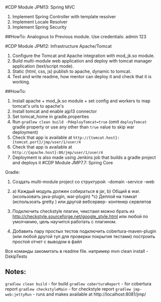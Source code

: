#CDP Module JPM13: Spring MVC

1. Implement Spring Controller with template resolver
2. Implement Locale Resolver
3. Implement Spring Security

##HowTo:
Analogous to Previous module.
Use credentials: admin 123



#CDP Module JPM12: Infrastructure Apache/Tomcat
1. Configure the Tomcat and Apache integration with mod_jk.so module.
2. Build multi-module web application and deploy with tomcat manager application (text/script mode).
3. Static (html, css, js) publish to apache, dynamic to tomcat.
4. Test and write readme, how mentor can deploy it and check that it is working.

##HowTo:

1. Install apache + mod_jk.so module + set config and workers to map tomcat's urls to apache's
2. Install tomcat and enable ajp13 connector
3. Set tomcat_home in gradle.properties
4. Run `gradlew clean build -PdeployTomcat=true` (omit `deployTomcat` gradle property or use any other than `true` value to skip war deployment)
5. Check that app is available at `http://{tomcat.host}:{tomcat.port}/jmp/user/1/user/4`
6. Check that app is available at `http://{apache.host}:80/jmp/user/1/user/4`
7. Deployment is also made using Jenkins job that builds a gradle project and deploys it
#CDP Module JMP7.7: Spring Core  

Gradle:
1) Создать multi-module project со структурой:
-domain
-service
-web


2) a) Каждый модуль должен собираться в jar,
b) Общий в war. (исользовать java-plugin, war-plugin)
*c) Деплой на томкат (использоать gretty ) или другой вебсервер- контенер сервлетов

3) Подключить checkstyle плагин, чекстаил можно брать из http://checkstyle.sourceforge.net/google_style.html или любой по умолчанию, цель научится работать с плагином.


4) Добавить пару простых тестов подключить cobertura-maven-plugin (или любой другой тул для проверки покрытия тестами)
построить простой отчет с выводом в файл

Все команды закомитать в readme file. например mvn clean install -DskipTests
## Notes:
`gradlew clean build` - for build
`gradlew coberturaReport` - for cobertura report
`gradlew checkstyleMain` - for checkstyle report
`gradlew jmp-web:jettyRun` - runs and makes available at http://localhost:8081/jmp/